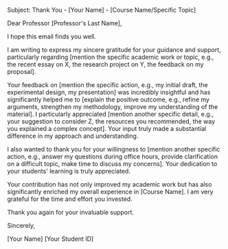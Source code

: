 Subject: Thank You - [Your Name] - [Course Name/Specific Topic]

Dear Professor [Professor's Last Name],

I hope this email finds you well.

I am writing to express my sincere gratitude for your guidance and support, particularly regarding [mention the specific academic work or topic, e.g., the recent essay on X, the research project on Y, the feedback on my proposal].

Your feedback on [mention the specific action, e.g., my initial draft, the experimental design, my presentation] was incredibly insightful and has significantly helped me to [explain the positive outcome, e.g., refine my arguments, strengthen my methodology, improve my understanding of the material]. I particularly appreciated [mention another specific detail, e.g., your suggestion to consider Z, the resources you recommended, the way you explained a complex concept]. Your input truly made a substantial difference in my approach and understanding.

I also wanted to thank you for your willingness to [mention another specific action, e.g., answer my questions during office hours, provide clarification on a difficult topic, make time to discuss my concerns]. Your dedication to your students' learning is truly appreciated.

Your contribution has not only improved my academic work but has also significantly enriched my overall experience in [Course Name]. I am very grateful for the time and effort you invested.

Thank you again for your invaluable support.

Sincerely,

[Your Name]
[Your Student ID]